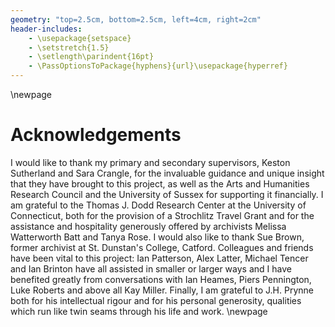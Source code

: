 ```yaml
---
geometry: "top=2.5cm, bottom=2.5cm, left=4cm, right=2cm"
header-includes:
    - \usepackage{setspace}
    - \setstretch{1.5}
    - \setlength\parindent{16pt}
    - \PassOptionsToPackage{hyphens}{url}\usepackage{hyperref}
---
```

\newpage

# Acknowledgements

I would like to thank my primary and secondary supervisors, Keston Sutherland and Sara Crangle, for the invaluable guidance and unique insight that they have brought to this project, as well as the Arts and Humanities Research Council and the University of Sussex for supporting it financially. I am grateful to the Thomas J. Dodd Research Center at the University of Connecticut, both for the provision of a Strochlitz Travel Grant and for the assistance and hospitality generously offered by archivists Melissa Watterworth Batt and Tanya Rose. I would also like to thank Sue Brown, former archivist at St. Dunstan's College, Catford. Colleagues and friends have been vital to this project: Ian Patterson, Alex Latter, Michael Tencer and Ian Brinton have all assisted in smaller or larger ways and I have benefited greatly from conversations with Ian Heames, Piers Pennington, Luke Roberts and above all Kay Miller. Finally, I am grateful to J.H. Prynne both for his intellectual rigour and for his personal generosity, qualities which run like twin seams through his life and work.
\newpage

